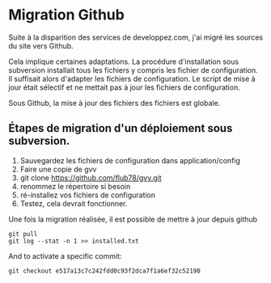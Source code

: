 # Migration Github

Suite à la disparition des services de developpez.com, j'ai migré les sources du site vers Github.

Cela implique certaines adaptations. La procédure d'installation sous subversion installait tous les fichiers y compris les fichier de configuration. Il suffisait alors d'adapter les fichiers de configuration. Le script de mise à jour était sélectif et ne mettait pas à jour les fichiers de configuration.

Sous Github, la mise à jour des fichiers des fichiers est globale.

## Étapes de migration d'un déploiement sous subversion.

1. Sauvegardez les fichiers de configuration dans application/config
2. Faire une copie de gvv
3. git clone https://github.com/flub78/gvv.git
4. renommez le répertoire si besoin
5. ré-installez vos fichiers de configuration
6. Testez, cela devrait fonctionner.

Une fois la migration réalisée, il est possible de mettre à jour depuis github

    git pull
    git log --stat -n 1 >> installed.txt

And to activate a specific commit:

    git checkout e517a13c7c242fdd0c93f2dca7f1a6ef32c52190


